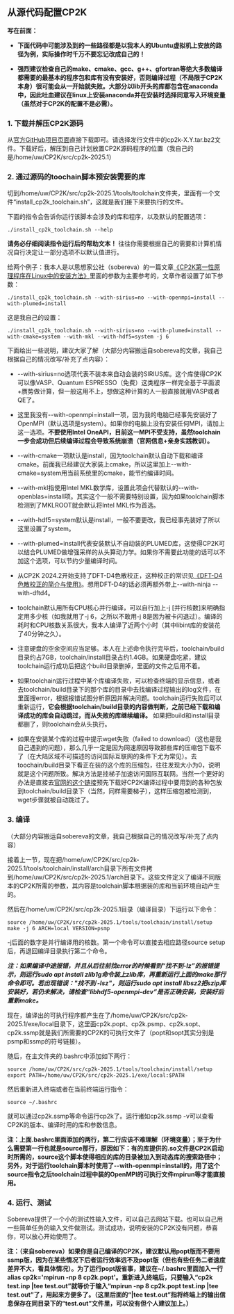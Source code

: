 ## 从源代码配置CP2K

**写在前面：**

- **下面代码中可能涉及到的一些路径都是以我本人的Ubuntu虚拟机上安放的路径为例，实际操作时千万不要忘记改成自己的！**

- **强烈建议检查自己的make、cmake、gcc、g++、gfortran等绝大多数编译都需要的最基本的程序包和库有没有安装好，否则编译过程（不局限于CP2K本身）很可能会从一开始就失败。大部分以lib开头的库都包含在anaconda中，因此吐血建议在linux上安装anaconda并在安装时选择同意写入环境变量（虽然对于CP2K的配置不是必需）。**

### 1. 下载并解压CP2K源码

从[官方GitHub项目页面](https://github.com/cp2k/cp2k/releases/)直接下载即可。请选择发行文件中的cp2k-X.Y.tar.bz2文件。下载好后，解压到自己计划放置CP2K源码程序的位置（我自己的是/home/uw/CP2K/src/cp2k-2025.1）

### 2. 通过源码的toochain脚本预安装需要的库

切到/home/uw/CP2K/src/cp2k-2025.1/tools/toolchain文件夹，里面有一个文件“install_cp2k_toolchain.sh”，这就是我们接下来要执行的文件。

下面的指令会告诉你运行该脚本会涉及的库和程序，以及默认的配置选项：

```shell
./install_cp2k_toolchain.sh --help
```

**请务必仔细阅读指令运行后的帮助文本！** 往往你需要根据自己的需要和计算机情况自行决定让一部分选项不以默认值进行。

给两个例子：我本人是以思想家公社（sobereva）的一篇文章[《CP2K第一性原理程序在Linux中的安装方法》](http://sobereva.com/586)里面的参数为主要参考的，文章作者设置了如下参数：

```shell
./install_cp2k_toolchain.sh --with-sirius=no --with-openmpi=install --with-plumed=install
```

这是我自己的设置：

```shell
./install_cp2k_toolchain.sh --with-sirius=no --with-plumed=install --with-cmake=system --with-mkl --with-hdf5=system -j 6
```

下面给出一些说明，建议大家了解（大部分内容搬运自sobereva的文章，我自己根据自己的情况改写/补充了点内容）：

* --with-sirius=no选项代表不装本来自动会装的SIRIUS库。这个库使得CP2K可以像VASP、Quantum ESPRESSO（免费）这类程序一样完全基于平面波+赝势做计算，但一般这用不上，想做这种计算的人一般直接就用VASP或者QE了。

* 这里我没有--with-openmpi=install一项，因为我的电脑已经事先安装好了OpenMPI（默认选项是system）。如果你的电脑上没有安装任何MPI，请加上这一选项。**不要使用Intel OneAPI，目前这一MPI不受支持，虽然toolchain一步会成功但后续编译过程会导致系统崩溃（官网信息+亲身实践教训）。**

* --with-cmake一项默认是install，因为toolchain默认自动下载和编译cmake。前面我已经建议大家装上cmake，所以这里加上--with-cmake=system用当前系统里的cmake，能节约编译时间。

* --with-mkl指使用Intel MKL数学库，设置此项会代替默认的--with-openblas=install项。其实这个一般不需要特别设置，因为如果toolchain脚本检测到了MKLROOT就会默认将Intel MKL作为首选。

* --with-hdf5=system默认是install，一般不要更改，我已经事先装好了所以这里设置了system。

* --with-plumed=install代表安装默认不自动装的PLUMED库，这使得CP2K可以结合PLUMED做增强采样的从头算动力学。如果你不需要此功能的话可以不加这个选项，可以节约少量编译时间。

* 从CP2K 2024.2开始支持了DFT-D4色散校正，这种校正的常识见[《DFT-D4色散校正的简介与使用》](http://sobereva.com/464)。想用DFT-D4的话必须再额外带上--with-ninja --with-dftd4。

* toolchain默认用所有CPU核心并行编译，可以自行加上-j [并行核数]来明确指定用多少核（如我就用了-j 6，之所以不敢用-j 8是因为被卡闪退过）。编译的耗时和CPU核数关系很大，我本人编译了近两个小时（其中libint库的安装花了40分钟之久）。

* 注意硬盘的空余空间应当足够。本人在上述命令执行完毕后，toolchain/build目录约占7GB，toolchain/install目录占约1.4GB。如果硬盘吃紧，建议toolchain运行成功后把这个build目录删掉，里面的文件之后用不着。

* 如果toolchain运行过程中某个库编译失败，可以检查终端的显示信息，或者去toolchain/build目录下的那个库的目录中去找编译过程输出的log文件，在里面搜error，根据报错试图分析原因并解决问题。toolchain运行失败后可以重新运行，**它会根据toolchain/build目录的内容做判断，之前已经下载和编译成功的库会自动跳过，而从失败的库继续编译。** 如果把build和install目录都删了，则toolchain会从头执行。

* 如果在安装某个库的过程中提示wget失败（failed to download）（这也是我自己遇到的问题），那么几乎一定是因为网速原因导致那些库的压缩包下载不了（在大陆区域不可描述的访问国际互联网的条件下尤为常见）。去toochain/build目录下看正在装的这个库的压缩包，往往发现大小为0，说明就是这个问题所致。解决方法是挂梯子加速访问国际互联网。当然一个更好的办法是直接去[官网的这个链接](https://www.cp2k.org/static/downloads/)预先下载好CP2K编译过程中要用到的各种包放到toolchain/build目录下（当然，同样需要梯子），这样压缩包被检测到，wget步骤就被自动跳过了。

### 3. 编译

（大部分内容搬运自sobereva的文章，我自己根据自己的情况改写/补充了点内容）

接着上一节，现在把/home/uw/CP2K/src/cp2k-2025.1/tools/toolchain/install/arch目录下所有文件拷到/home/uw/CP2K/src/cp2k-2025.1/arch目录下。这些文件定义了编译不同版本的CP2K所需的参数，其内容是toolchain脚本根据装的库和当前环境自动产生的。

然后在/home/uw/CP2K/src/cp2k-2025.1目录（编译目录）下运行以下命令：

```shell
source /home/uw/CP2K/src/cp2k-2025.1/tools/toolchain/install/setup
make -j 6 ARCH=local VERSION=psmp
```

-j后面的数字是并行编译用的核数。第一个命令可以直接去相应路径source setup后，再退回编译目录执行第二个命令。

***注：如果编译中途报错，并且从后往前找error的时候看到“找不到-lz”的报错提示，则运行sudo apt install zlib1g命令装上zlib库，再重新运行上面的make那行命令即可。若出现错误："找不到 -lsz"，则运行sudo apt install libsz2把szip库安装好，若仍未解决，请检查“libhdf5-openmpi-dev”是否正确安装，安装好后重新make。***

现在，编译出的可执行程序都产生在了/home/uw/CP2K/src/cp2k-2025.1/exe/local目录下，这里面cp2k.popt、cp2k.psmp、cp2k.sopt、cp2k.ssmp就是我们所需要的CP2K的可执行文件了（popt和sopt其实分别是psmp和ssmp的符号链接）。

随后，在主文件夹的.bashrc中添加如下两行：

```shell
source /home/uw/CP2K/src/cp2k-2025.1/tools/toolchain/install/setup
export PATH=/home/uw/CP2K/src/cp2k-2025.1/exe/local:$PATH
```

然后重新进入终端或者在当前终端运行指令：

```shell
source ~/.bashrc
```

就可以通过cp2k.ssmp等命令运行cp2k了。运行诸如cp2k.ssmp -v可以查看CP2K的版本、编译时用的库和参数信息。

**注：上面.bashrc里面添加的两行，第二行应该不难理解（环境变量）；至于为什么需要第一行也就是source那行，原因如下：有的库提供的.so文件是CP2K启动时所需的，source这个脚本使得相应的库的目录被加入到动态库的搜索路径中；另外，对于运行toolchain脚本时使用了--with-openmpi=install的，用了这个source指令之后toolchain过程中装的OpenMPI的可执行文件mpirun等才能直接用。**

### 4. 运行、测试

Sobereva提供了一个小的测试性输入文件，可以自己去网站下载。也可以自己用一些简单任务的输入文件做测试。测试成功，说明安装的CP2K没有问题，恭喜你，可以放心开始使用了。

**注：（来自sobereva）如果你是自己编译的CP2K，建议默认用popt版而不要用ssmp版，因为在某些情况下后者运行效率远不及popt版（但也有些任务二者速度差异不大，看具体情况）。为了运行popt版省事，建议在~/.bashrc里面加入一行alias cp2k='mpirun -np 8 cp2k.popt'。重新进入终端后，只要输入“cp2k test.inp \|tee test.out”就等价于输入“mpirun -np 8 cp2k.popt test.inp \|tee test.out”了，用起来方便多了。（这里后面的“\|tee test.out”指将终端上的输出信息保存在同目录下的“test.out”文件里，可以没有但个人建议加上。）**
